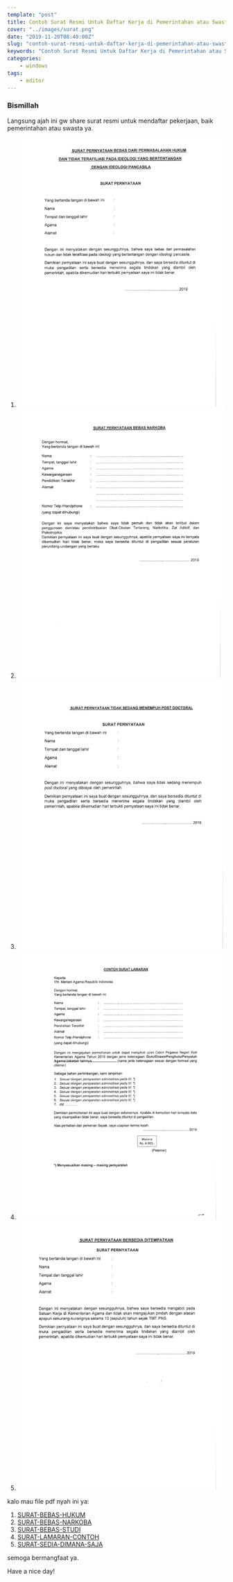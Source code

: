 ```yaml
---
template: "post"
title: Contoh Surat Resmi Untuk Daftar Kerja di Pemerintahan atau Swasta
cover: "../images/surat.png"
date: "2019-11-20T08:40:00Z"
slug: "contoh-surat-resmi-untuk-daftar-kerja-di-pemerintahan-atau-swasta"
keywords: "Contoh Surat Resmi Untuk Daftar Kerja di Pemerintahan atau Swasta"
categories: 
    - windows 
tags:
    - editor
---
```


### Bismillah

Langsung ajah ini gw share surat resmi untuk mendaftar pekerjaan, baik pemerintahan atau swasta ya.

1. ![SURAT-BEBAS-HUKUM](../images/SURAT-BEBAS-HUKUM.png)
2. ![SURAT-BEBAS-NARKOBA](../images/SURAT-BEBAS-NARKOBA.png)
3. ![SURAT-BEBAS-STUDI](../images/SURAT-BEBAS-STUDI.png)
4. ![SURAT-LAMARAN-CONTOH](../images/SURAT-LAMARAN-CONTOH.png)
5. ![SURAT-SEDIA-DIMANA-SAJA](../images/SURAT-SEDIA-DIMANA-SAJA.png)

kalo mau file pdf nyah ini ya:

1. [SURAT-BEBAS-HUKUM](https://github.com/mdestafadilah/topidesta/blob/master/content/images/SURAT-BEBAS-HUKUM.pdf)
2. [SURAT-BEBAS-NARKOBA](https://github.com/mdestafadilah/topidesta/blob/master/content/images/SURAT-BEBAS-NARKOBA.pdf)
3. [SURAT-BEBAS-STUDI](https://github.com/mdestafadilah/topidesta/blob/master/content/images/SURAT-BEBAS-STUDI.pdf)
4. [SURAT-LAMARAN-CONTOH](https://github.com/mdestafadilah/topidesta/blob/master/content/images/SURAT-LAMARAN-CONTOH.pdf)
5. [SURAT-SEDIA-DIMANA-SAJA](https://github.com/mdestafadilah/topidesta/blob/master/content/images/SURAT-SEDIA-DIMANA-SAJA.pdf)

semoga bermangfaat ya.

Have a nice day!